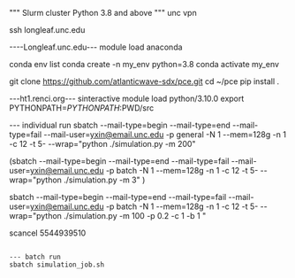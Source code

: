 """ Slurm cluster
Python 3.8 and above
"""
unc vpn

ssh longleaf.unc.edu

----Longleaf.unc.edu---
module load anaconda

conda env list
conda create -n my_env python=3.8
conda activate my_env

git clone https://github.com/atlanticwave-sdx/pce.git
cd ~/pce
pip install .


---ht1.renci.org---
sinteractive
module load python/3.10.0
export PYTHONPATH=$PYTHONPATH:$PWD/src

--- individual run
sbatch --mail-type=begin --mail-type=end --mail-type=fail --mail-user=yxin@email.unc.edu -p general -N 1 --mem=128g -n 1 -c 12 -t 5- --wrap="python ./simulation.py -m 200"

(sbatch --mail-type=begin --mail-type=end --mail-type=fail --mail-user=yxin@email.unc.edu -p batch -N 1 --mem=128g -n 1 -c 12 -t 5- --wrap="python ./simulation.py -m 3" )

sbatch --mail-type=begin --mail-type=end --mail-type=fail --mail-user=yxin@email.unc.edu -p batch -N 1 --mem=128g -n 1 -c 12 -t 5- --wrap="python ./simulation.py -m 100 -p 0.2 -c 1 -b 1 "

scancel 5544939510
```

--- batch run
sbatch simulation_job.sh


